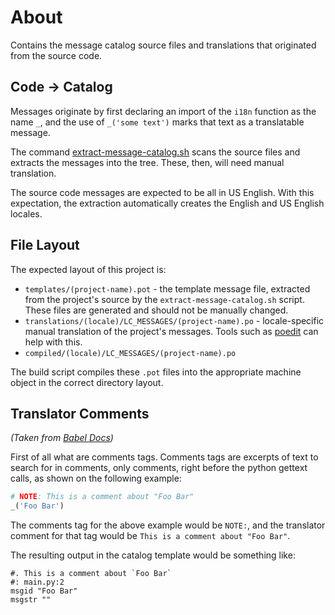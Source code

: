 # About

Contains the message catalog source files and translations that originated from the source code.


## Code -> Catalog

Messages originate by first declaring an import of the `i18n` function as the name `_`, and the use of `_('some text')` marks that text as a translatable message.

The command [extract-message-catalog.sh](../../bin/extract-message-catalog.sh) scans the source files and extracts the messages into the tree.  These, then, will need manual translation.

The source code messages are expected to be all in US English.  With this expectation, the extraction automatically creates the English and US English locales.


## File Layout

The expected layout of this project is:

* `templates/(project-name).pot` - the template message file, extracted from the project's source by the `extract-message-catalog.sh` script.  These files are generated and should not be manually changed.
* `translations/(locale)/LC_MESSAGES/(project-name).po` - locale-specific manual translation of the project's messages.  Tools such as [poedit](https://poedit.net/) can help with this.
* `compiled/(locale)/LC_MESSAGES/(project-name).po`

The build script compiles these `.pot` files into the appropriate machine object in the correct directory layout.


## Translator Comments

*(Taken from [Babel Docs](http://babel.pocoo.org/en/latest/messages.html))*

First of all what are comments tags. Comments tags are excerpts of text to search for in comments, only comments, right before the python gettext calls, as shown on the following example:

```python
# NOTE: This is a comment about "Foo Bar"
_('Foo Bar')
```

The comments tag for the above example would be `NOTE:`, and the translator comment for that tag would be `This is a comment about "Foo Bar"`.

The resulting output in the catalog template would be something like:

```
#. This is a comment about `Foo Bar`
#: main.py:2
msgid "Foo Bar"
msgstr ""
```
